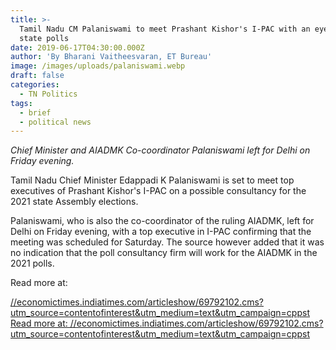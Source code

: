 ```yaml
---
title: >-
  Tamil Nadu CM Palaniswami to meet Prashant Kishor's I-PAC with an eye on 2021
  state polls
date: 2019-06-17T04:30:00.000Z
author: 'By Bharani Vaitheesvaran, ET Bureau'
image: /images/uploads/palaniswami.webp
draft: false
categories:
  - TN Politics
tags:
  - brief
  - political news
---
```

_Chief Minister and AIADMK Co-coordinator Palaniswami left for Delhi on Friday evening._ 

Tamil Nadu Chief Minister Edappadi K Palaniswami is set to meet top executives of Prashant Kishor's I-PAC on a possible consultancy for the 2021 state Assembly elections. 

Palaniswami, who is also the co-coordinator of the ruling AIADMK, left for Delhi on Friday evening, with a top executive in I-PAC confirming that the meeting was scheduled for Saturday. The source however added that it was no indication that the poll consultancy firm will work for the AIADMK in the 2021 polls. 

Read more at:

[//economictimes.indiatimes.com/articleshow/69792102.cms?utm_source=contentofinterest&utm_medium=text&utm_campaign=cppst Read more at: //economictimes.indiatimes.com/articleshow/69792102.cms?utm_source=contentofinterest&utm_medium=text&utm_campaign=cppst](<//economictimes.indiatimes.com/articleshow/69792102.cms?utm_source=contentofinterest&utm_medium=text&utm_campaign=cppst Read more at: //economictimes.indiatimes.com/articleshow/69792102.cms?utm_source=contentofinterest&utm_medium=text&utm_campaign=cppst>)

